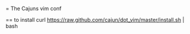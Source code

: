 = The Cajuns vim conf

== to install
curl https://raw.github.com/cajun/dot_vim/master/install.sh | bash
